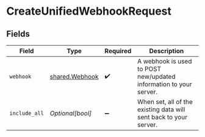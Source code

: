 # CreateUnifiedWebhookRequest


## Fields

| Field                                                             | Type                                                              | Required                                                          | Description                                                       |
| ----------------------------------------------------------------- | ----------------------------------------------------------------- | ----------------------------------------------------------------- | ----------------------------------------------------------------- |
| `webhook`                                                         | [shared.Webhook](../../models/shared/webhook.md)                  | :heavy_check_mark:                                                | A webhook is used to POST new/updated information to your server. |
| `include_all`                                                     | *Optional[bool]*                                                  | :heavy_minus_sign:                                                | When set, all of the existing data will sent back to your server. |